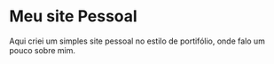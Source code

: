   <h1>Meu site Pessoal</h1>
  <p>Aqui criei um simples site pessoal no estilo de portifólio, onde falo um pouco sobre mim. </p>